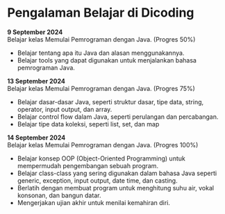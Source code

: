 # Pengalaman Belajar di Dicoding

**9 September 2024**<br>
Belajar kelas Memulai Pemrograman dengan Java. (Progres 50%)
* Belajar tentang apa itu Java dan alasan menggunakannya.
* Belajar tools yang dapat digunakan untuk menjalankan bahasa pemrograman Java.

**13 September 2024**<br>
Belajar kelas Memulai Pemrograman dengan Java. (Progres 75%)
* Belajar dasar-dasar Java, seperti struktur dasar, tipe data, string, operator, input output, dan array.
* Belajar control flow dalam Java, seperti perulangan dan percabangan.
* Belajar tipe data koleksi, seperti list, set, dan map

**14 September 2024**<br>
Belajar kelas Memulai Pemrograman dengan Java. (Progres 100%)
* Belajar konsep OOP (Object-Oriented Programming) untuk mempermudah pengembangan sebuah program.
* Belajar class-class yang sering digunakan dalam bahasa Java seperti generic, exception, input output, date time, dan casting.
* Berlatih dengan membuat program untuk menghitung suhu air, vokal konsonan, dan bangun datar.
* Mengerjakan ujian akhir untuk menilai kemahiran diri.

